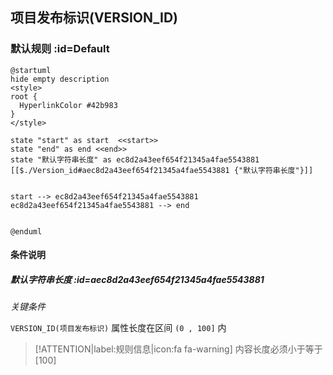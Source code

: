 ## 项目发布标识(VERSION_ID) <!-- {docsify-ignore-all} -->

   

### 默认规则 :id=Default

```plantuml
@startuml
hide empty description
<style>
root {
  HyperlinkColor #42b983
}
</style>

state "start" as start  <<start>>
state "end" as end <<end>>
state "默认字符串长度" as ec8d2a43eef654f21345a4fae5543881 [[$./Version_id#aec8d2a43eef654f21345a4fae5543881 {"默认字符串长度"}]]


start --> ec8d2a43eef654f21345a4fae5543881 
ec8d2a43eef654f21345a4fae5543881 --> end 


@enduml
```

#### 条件说明

##### 默认字符串长度 :id=aec8d2a43eef654f21345a4fae5543881


*关键条件*


`VERSION_ID(项目发布标识)` 属性长度在区间 `(0 , 100]` 内

> [!ATTENTION|label:规则信息|icon:fa fa-warning]
> 内容长度必须小于等于[100]







